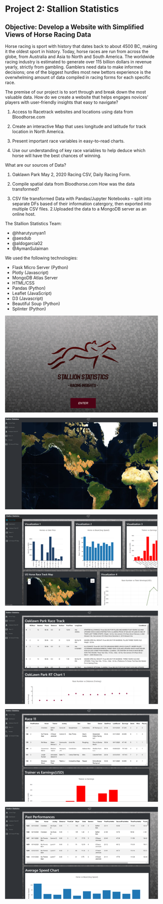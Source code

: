 # Project 2: Stallion Statistics

## Objective: Develop a Website with Simplified Views of Horse Racing Data


Horse racing is sport with history that dates back to about 4500 BC, making it the oldest sport in history. Today, horse races are run from across the globe, from Australia and Asia to North and South America. The worldwide racing industry is estimated to generate over 115 billion dollars in revenue yearly, strictly from gambling. Gamblers need data to make informed decisions; one of the biggest hurdles most new bettors experience is the overwhelming amount of data compiled in racing forms for each specific race. 



The premise of our project is to sort through and break down the most valuable data. How do we create a website that helps engages novices’ players with user-friendly insights that easy to navigate?

  1. Access to Racetrack websites and locations using data from Bloodhorse.com  

  2. Create an interactive Map that uses longitude and latitude for track location in North America.

  3. Present important race variables in easy-to-read charts.
  4. Use our understanding of key race variables to help deduce which horse will have the best chances of winning.


What are our sources of Data?

  1. Oaklawn Park May 2, 2020 Racing CSV, Daily Racing Form.

  2. Compile spatial data from Bloodhorse.com How was the data transformed?

  3. CSV file transformed Data with Pandas/Jupyter Notebooks – split into separate DFs based of their information catergory, then exported into multiple CSV files. 2.Uploaded the data to a MongoDB server as an online host.

The Stallion Statistics Team:
   * @hharutyunyan1
   * @aesdub
   * @aldogarcia02
   * @AymanSulaiman


We used the following technologies:
  * Flask Micro Server (Python)
  * Plotly (Javascript)
  * MongoDB Atlas Server
  * HTML/CSS
  * Pandas (Python)
  * Leaflet (JavaScript)
  * D3 (Javascript)
  * Beautiful Soup (Python)
  * Splinter (Python)




![image ](images/page_1.png)

![image ](images/page_2.png)

![image ](images/page_3.png)

![image ](images/page_4.png)

![image ](images/page_5.png)

![image ](images/page_6.png)

